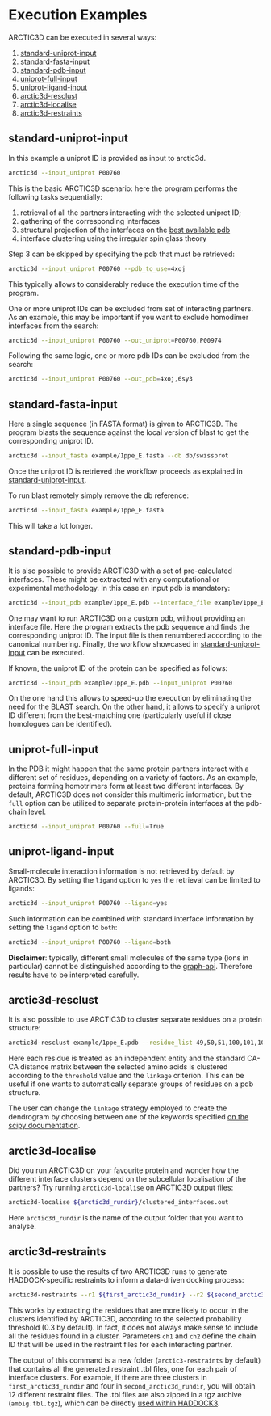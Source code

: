# Execution Examples

ARCTIC3D can be executed in several ways:

1. [standard-uniprot-input](#standard-uniprot-input)
1. [standard-fasta-input](#standard-fasta-input)
1. [standard-pdb-input](#standard-pdb-input)
1. [uniprot-full-input](#uniprot-full-input)
1. [uniprot-ligand-input](#uniprot-ligand-input)
1. [arctic3d-resclust](#arctic3d-resclust)
1. [arctic3d-localise](#arctic3d-localise)
1. [arctic3d-restraints](#arctic3d-restraints)

## standard-uniprot-input

In this example a uniprot ID is provided as input to arctic3d.

```bash
arctic3d --input_uniprot P00760
```

This is the basic ARCTIC3D scenario: here the program performs the following tasks sequentially:

1. retrieval of all the partners interacting with the selected uniprot ID;
2. gathering of the corresponding interfaces
3. structural projection of the interfaces on the [best available pdb](https://www.ebi.ac.uk/pdbe/api/doc/sifts.html)
4. interface clustering using the irregular spin glass theory

Step 3 can be skipped by specifying the pdb that must be retrieved:

```bash
arctic3d --input_uniprot P00760 --pdb_to_use=4xoj
```

This typically allows to considerably reduce the execution time of the program.

One or more uniprot IDs can be excluded from set of interacting partners. As an example, this may be important if you want to exclude homodimer interfaces from the search:

```bash
arctic3d --input_uniprot P00760 --out_uniprot=P00760,P00974
```

Following the same logic, one or more pdb IDs can be excluded from the search:

```bash
arctic3d --input_uniprot P00760 --out_pdb=4xoj,6sy3
```

## standard-fasta-input

Here a single sequence (in FASTA format) is given to ARCTIC3D. The program blasts the sequence against the local version of blast to get the corresponding uniprot ID.

```bash
arctic3d --input_fasta example/1ppe_E.fasta --db db/swissprot
```

Once the uniprot ID is retrieved the workflow proceeds as explained in [standard-uniprot-input](standard-uniprot-input).

To run blast remotely simply remove the db reference:

```bash
arctic3d --input_fasta example/1ppe_E.fasta
```

This will take a lot longer.

## standard-pdb-input

It is also possible to provide ARCTIC3D with a set of pre-calculated interfaces. These might be extracted with any computational or experimental methodology. In this case an input pdb is mandatory:

```bash
arctic3d --input_pdb example/1ppe_E.pdb --interface_file example/1ppe_E_example_interfaces.txt
```

One may want to run ARCTIC3D on a custom pdb, without providing an interface file. Here the program extracts the pdb sequence and finds the corresponding uniprot ID. The input file is then renumbered according to the canonical numbering. Finally, the workflow showcased in [standard-uniprot-input](standard-uniprot-input) can be executed.

If known, the uniprot ID of the protein can be specified as follows:
```bash
arctic3d --input_pdb example/1ppe_E.pdb --input_uniprot P00760
```
On the one hand this allows to speed-up the execution by eliminating the need for the BLAST search. On the other hand, it allows to specify a uniprot ID different from the best-matching one (particularly useful if close homologues can be identified).

## uniprot-full-input

In the PDB it might happen that the same protein partners interact with a different set of residues, depending on a variety of factors. As an example, proteins forming homotrimers form at least two different interfaces. By default, ARCTIC3D does not consider this multimeric information, but the `full` option can be utilized to separate protein-protein interfaces at the pdb-chain level.

```bash
arctic3d --input_uniprot P00760 --full=True
```

## uniprot-ligand-input

Small-molecule interaction information is not retrieved by default by ARCTIC3D. By setting the `ligand` option to `yes` the retrieval can be limited to ligands:

```bash
arctic3d --input_uniprot P00760 --ligand=yes
```

Such information can be combined with standard interface information by setting the `ligand` option to `both`:

```bash
arctic3d --input_uniprot P00760 --ligand=both
```

**Disclaimer**: typically, different small molecules of the same type (ions in particular) cannot be distinguished according to the [graph-api](https://www.ebi.ac.uk/pdbe/pdbe-kb/api). Therefore results have to be interpreted carefully.

## arctic3d-resclust

It is also possible to use ARCTIC3D to cluster separate residues on a protein structure:

```bash
arctic3d-resclust example/1ppe_E.pdb --residue_list 49,50,51,100,101,102 --threshold=12.0 --chain=E --linkage=average
```

Here each residue is treated as an independent entity and the standard CA-CA distance matrix between the selected amino acids is clustered according to the `threshold` value and the `linkage` criterion. This can be useful if one wants to automatically separate groups of residues on a pdb structure.

The user can change the `linkage` strategy employed to create the dendrogram by choosing between one of the keywords specified [on the scipy documentation](https://docs.scipy.org/doc/scipy/reference/generated/scipy.cluster.hierarchy.linkage.html).

## arctic3d-localise

Did you run ARCTIC3D on your favourite protein and wonder how the different interface clusters depend on the subcellular localisation of the partners? Try running `arctic3d-localise` on ARCTIC3D output files:

```bash
arctic3d-localise ${arctic3d_rundir}/clustered_interfaces.out
```

Here `arctic3d_rundir` is the name of the output folder that you want to analyse.

## arctic3d-restraints

It is possible to use the results of two ARCTIC3D runs to generate HADDOCK-specific restraints to inform a data-driven docking process:

```bash
arctic3d-restraints --r1 ${first_arctic3d_rundir} --r2 ${second_arctic3d_rundir} --prob_threshold=0.5 --ch1=A --ch2=B
```

This works by extracting the residues that are more likely to occur in the clusters identified by ARCTIC3D, according to the selected probability threshold (0.3 by default). In fact, it does not always make sense to include all the residues found in a cluster. Parameters `ch1` and `ch2` define the chain ID that will be used in the restraint files for each interacting partner.

The output of this command is a new folder (`arctic3-restraints` by default) that contains all the generated restraint .tbl files, one for each pair of interface clusters. For example, if there are three clusters in `first_arctic3d_rundir` and four in `second_arctic3d_rundir`, you will obtain 12 different restraint files. The .tbl files are also zipped in a tgz archive (`ambig.tbl.tgz`), which can be directly [used within HADDOCK3](https://github.com/haddocking/haddock3/blob/main/docs/examples.md#docking-multiple-ambig).
